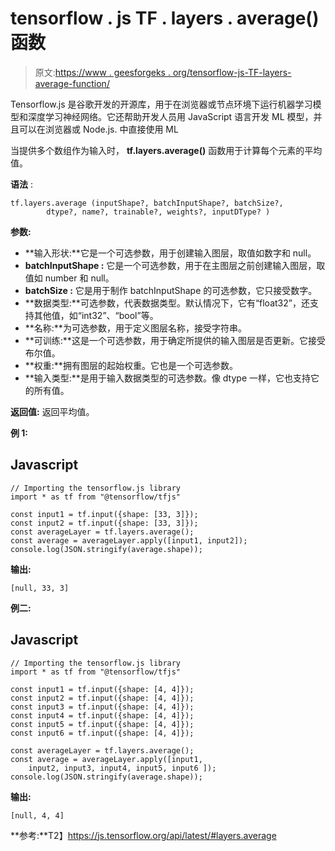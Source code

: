 # tensorflow . js TF . layers . average()函数

> 原文:[https://www . geesforgeks . org/tensorflow-js-TF-layers-average-function/](https://www.geeksforgeeks.org/tensorflow-js-tf-layers-average-function/)

Tensorflow.js 是谷歌开发的开源库，用于在浏览器或节点环境下运行机器学习模型和深度学习神经网络。它还帮助开发人员用 JavaScript 语言开发 ML 模型，并且可以在浏览器或 Node.js. 中直接使用 ML

当提供多个数组作为输入时， **tf.layers.average()** 函数用于计算每个元素的平均值。

**语法** :

```
tf.layers.average (inputShape?, batchInputShape?, batchSize?, 
        dtype?, name?, trainable?, weights?, inputDType? )
```

**参数:**

*   **输入形状:**它是一个可选参数，用于创建输入图层，取值如数字和 null。
*   **batchInputShape :** 它是一个可选参数，用于在主图层之前创建输入图层，取值如 number 和 null。
*   **batchSize :** 它是用于制作 batchInputShape 的可选参数，它只接受数字。
*   **数据类型:**可选参数，代表数据类型。默认情况下，它有“float32”，还支持其他值，如“int32”、“bool”等。
*   **名称:**为可选参数，用于定义图层名称，接受字符串。
*   **可训练:**这是一个可选参数，用于确定所提供的输入图层是否更新。它接受布尔值。
*   **权重:**拥有图层的起始权重。它也是一个可选参数。
*   **输入类型:**是用于输入数据类型的可选参数。像 dtype 一样，它也支持它的所有值。

**返回值:** 返回平均值。

**例 1:**

## Javascript

```
// Importing the tensorflow.js library
import * as tf from "@tensorflow/tfjs"

const input1 = tf.input({shape: [33, 3]});
const input2 = tf.input({shape: [33, 3]});
const averageLayer = tf.layers.average();
const average = averageLayer.apply([input1, input2]);
console.log(JSON.stringify(average.shape));
```

**输出:**

```
[null, 33, 3]
```

**例二:**

## Javascript

```
// Importing the tensorflow.js library
import * as tf from "@tensorflow/tfjs"

const input1 = tf.input({shape: [4, 4]});
const input2 = tf.input({shape: [4, 4]});
const input3 = tf.input({shape: [4, 4]});
const input4 = tf.input({shape: [4, 4]});
const input5 = tf.input({shape: [4, 4]});
const input6 = tf.input({shape: [4, 4]});

const averageLayer = tf.layers.average();
const average = averageLayer.apply([input1, 
    input2, input3, input4, input5, input6 ]);
console.log(JSON.stringify(average.shape));
```

**输出:**

```
[null, 4, 4]
```

**参考:**T2】https://js.tensorflow.org/api/latest/#layers.average